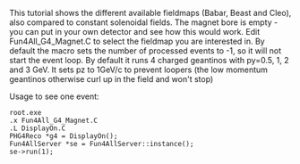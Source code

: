 This tutorial shows the different available fieldmaps (Babar, Beast and Cleo), also compared to constant solenoidal fields. The magnet bore is empty - you can put in your own detector and see how this would work. Edit Fun4All_G4_Magnet.C to select the fieldmap you are interested in. By default the macro sets the number of processed events to -1, so it will not start the event loop. By default it runs 4 charged geantinos with py=0.5, 1, 2 and 3 GeV. It sets pz to 1GeV/c to prevent loopers (the low momentum geantinos otherwise curl up in the field and won't stop)

Usage to see one event:

```
root.exe
.x Fun4All_G4_Magnet.C
.L DisplayOn.C
PHG4Reco *g4 = DisplayOn();
Fun4AllServer *se = Fun4AllServer::instance();
se->run(1);
```
